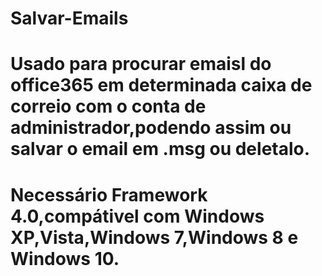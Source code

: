 # Salvar-Emails
# Usado para  procurar emaisl do office365 em determinada caixa de correio com o conta de administrador,podendo assim ou salvar o email em .msg ou deletalo.
# Necessário Framework 4.0,compátivel com Windows XP,Vista,Windows 7,Windows 8 e Windows 10.
